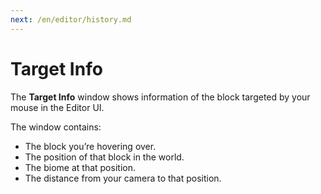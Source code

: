 ```yaml
---
next: /en/editor/history.md
---
```


# Target Info

The **Target Info** window shows information of the block targeted by your mouse in the Editor UI.

The window contains:

- The block you’re hovering over.
- The position of that block in the world.
- The biome at that position.
- The distance from your camera to that position.
